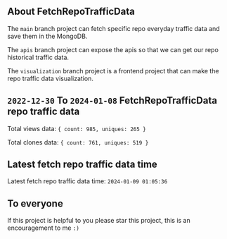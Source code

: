 ## About FetchRepoTrafficData

The `main` branch project can fetch specific repo everyday traffic data and save them in the MongoDB.

The `apis` branch project can expose the apis so that we can get our repo historical traffic data.

The `visualization` branch project is a frontend project that can make the repo traffic data visualization.

## `2022-12-30` To `2024-01-08` FetchRepoTrafficData repo traffic data

Total views data: `{ count: 985, uniques: 265 }`

Total clones data: `{ count: 761, uniques: 519 }`

## Latest fetch repo traffic data time

Latest fetch repo traffic data time: `2024-01-09 01:05:36`

## To everyone

If this project is helpful to you please star this project, this is an encouragement to me `:)`



